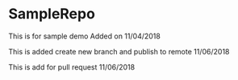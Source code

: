 # SampleRepo

This is for sample demo
Added on 11/04/2018

This is added create new branch and publish to remote
11/06/2018

This is add for pull request
11/06/2018
